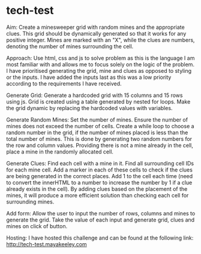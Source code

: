 # tech-test

Aim:
Create a minesweeper grid with random mines and the appropriate clues. This grid should be dynamically generated so that it works for any positive integer. Mines are marked with an "X", while the clues are numbers, denoting the number of mines surrounding the cell.

Approach:
Use html, css and js to solve problem as this is the language I am most familiar with and allows me to focus solely on the logic of the problem.
I have prioritised generating the grid, mine and clues as opposed to styling or the inputs. I have added the inputs last as this was a low priority according to the requirements I have received.

Generate Grid:
Generate a hardcoded grid with 15 columns and 15 rows using js.
Grid is created using a table generated by nested for loops.
Make the grid dynamic by replacing the hardcoded values with variables.

Generate Random Mines:
Set the number of mines.
Ensure the number of mines does not exceed the number of cells.
Create a while loop to choose a random number in the grid, if the number of mines placed is less than the total number of mines.
This is done by generating two random numbers for the row and column values.
Providing there is not a mine already in the cell, place a mine in the randomly allocated cell.

Generate Clues:
Find each cell with a mine in it.
Find all surrounding cell IDs for each mine cell.
Add a marker in each of these cells to check if the clues are being generated in the correct places.
Add 1 to the cell each time (need to convert the innerHTML to a number to increase the number by 1 if a clue already exists in the cell).
By adding clues based on the placement of the mines, it will produce a more efficient solution than checking each cell for surrounding mines.

Add form:
Allow the user to input the number of rows, columns and mines to generate the grid.
Take the value of each input and generate grid, clues and mines on click of button.

Hosting:
I have hosted this challenge and can be found at the following link: http://tech-test.mayakeeley.com
